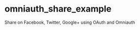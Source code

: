 omniauth_share_example
======================

Share on Facebook, Twitter, Google+ using OAuth and Omniauth